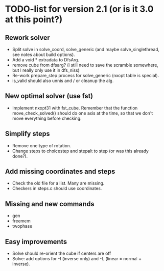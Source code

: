 # TODO-list for version 2.1 (or is it 3.0 at this point?)

## Rework solver

* Split solve in solve_coord, solve_generic (and maybe solve_singlethread, see
  notes about build options).
* Add a void * extradata to DfsArg.
* remove cube from dfsarg? (i still need to save the scramble somewhere,
  but I really only use it in dfs_niss)
* Re-work prepare_step process for solve_generic (nxopt table is special).
* is_valid should also unnis and / or cleanup the alg.

## New optimal solver (use fst)

* Implement nxopt31 with fst_cube. Remember that the function
  move_check_solved() should do one axis at the time, so that we don't move
  everything before checking.

## Simplify steps

* Remove one type of rotation.
* Change steps to choicestep and stepalt to step (or was this already done?).

## Add missing coordinates and steps

* Check the old file for a list. Many are missing.
* Checkers in steps.c should use coordinates.

## Missing and new commands

* gen
* freemem
* twophase

## Easy improvements

* Solve should re-orient the cube if centers are off
* Solve: add options for -I (inverse only) and -L (linear = normal + inverse).
